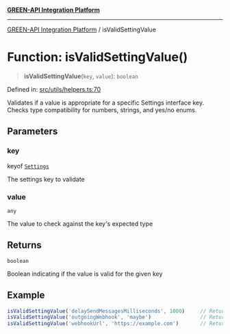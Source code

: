 [**GREEN-API Integration Platform**](../README.md)

***

[GREEN-API Integration Platform](../globals.md) / isValidSettingValue

# Function: isValidSettingValue()

> **isValidSettingValue**(`key`, `value`): `boolean`

Defined in: [src/utils/helpers.ts:70](https://github.com/green-api/greenapi-integration/blob/65d246f492cf703d5fb1135013cb3aaba77514dc/src/utils/helpers.ts#L70)

Validates if a value is appropriate for a specific Settings interface key.
Checks type compatibility for numbers, strings, and yes/no enums.

## Parameters

### key

keyof [`Settings`](../interfaces/Settings.md)

The settings key to validate

### value

`any`

The value to check against the key's expected type

## Returns

`boolean`

Boolean indicating if the value is valid for the given key

## Example

```ts
isValidSettingValue('delaySendMessagesMilliseconds', 1000)     // Returns true
isValidSettingValue('outgoingWebhook', 'maybe')                // Returns false
isValidSettingValue('webhookUrl', 'https://example.com')       // Returns true
```
